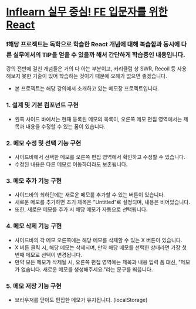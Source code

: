 # [Inflearn 실무 중심! FE 입문자를 위한 React](https://www.inflearn.com/course/%EB%A6%AC%EC%95%A1%ED%8A%B8-%EC%8B%A4%EB%AC%B4%EC%84%9C%EB%B9%84%EC%8A%A4-%EC%A0%9C%EC%9E%91%ED%95%98%EA%B8%B0/dashboard)

### ❗해당 프로젝트는 독학으로 학습한 React 개념에 대해 복습함과 동시에 다른 실무에서의 TIP을 얻을 수 있을까 해서 간단하게 학습중인 내용입니다.

강의 전반에 걸친 개념들은 거의 다 아는 부분이고, 커리큘럼 상 SWR, Recoil 등 사용해보지 못한 기술이 있어 학습하는 것이기 때문에 오해가 없으면 좋겠습니다.

- 본 프로젝트는 해당 강의에서 소개하고 있는 메모장 프로젝트입니다.

### 1. 설계 및 기본 컴포넌트 구현

- 왼쪽 사이드 바에서는 현재 등록된 메모의 목록이, 오른쪽 메모 편집 영역에서는 제목과 내용을 수정할 수 있는 폼이 있습니다.

### 2. 메모 수정 및 선택 기능 구현

- 사이드바에서 선택한 메모를 오른쪽 편집 영역에서 확인하고 수정할 수 있습니다.
- 수정된 내용은 다른 메모로 이동하더라도 보존됩니다.

### 3. 메모 추가 기능 구현

- 사이드바의 최하단에는 새로운 메모를 추가할 수 있는 버튼이 있습니다.
- 새로운 메모를 추가하면 초기 제목은 "Untitled"로 설정되며, 내용은 비어있습니다.
- 또한, 새로운 메모를 추가 시 해당 메모가 자동으로 선택됩니다.

### 4. 메모 삭제 기능 구현

- 사이드바의 각 메모 오른쪽에는 해당 메모를 삭제할 수 있는 X 버튼이 있습니다.
- X 버튼 클릭 시, 해당 메모는 삭제되며, 만약 해당 메모를 선택한 상태라면 가장 첫 번째 메모로 선택이 변경됩니다.
- 만약 모든 메모가 삭제될 시, 오른쪽 편집 영역에는 제목과 내용 입력 폼 대신, "메모가 없습니다. 새로운 메모를 생성해주세요."라는 문구를 띄웁니다.

### 5. 메모 저장 기능 구현

- 브라우저를 닫아도 편집한 메모가 유지됩니다. (localStorage)
